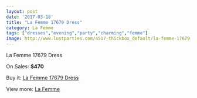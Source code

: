 ```yaml
---
layout: post
date: '2017-03-18'
title: "La Femme 17679 Dress"
category: La Femme
tags: ["dresses","evening","party","charming","femme"]
image: http://www.lustparties.com/4517-thickbox_default/la-femme-17679-dress.jpg
---
```

La Femme 17679 Dress

On Sales: **$470**
<a href="https://www.lustparties.com/en/la-femme/1516-la-femme-17679-dress.html"><amp-img layout="responsive" width="600" height="600" src="//www.lustparties.com/4517-thickbox_default/la-femme-17679-dress.jpg" alt="La Femme 17679 Dress 0" /></a>
<a href="https://www.lustparties.com/en/la-femme/1516-la-femme-17679-dress.html"><amp-img layout="responsive" width="600" height="600" src="//www.lustparties.com/4518-thickbox_default/la-femme-17679-dress.jpg" alt="La Femme 17679 Dress 1" /></a>

Buy it: [La Femme 17679 Dress](https://www.lustparties.com/en/la-femme/1516-la-femme-17679-dress.html "La Femme 17679 Dress")

View more: [La Femme](https://www.lustparties.com/en/4-la-femme "La Femme")